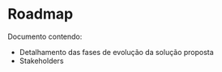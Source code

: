 # Roadmap

Documento contendo:

- Detalhamento das fases de evolução da solução proposta
- Stakeholders
